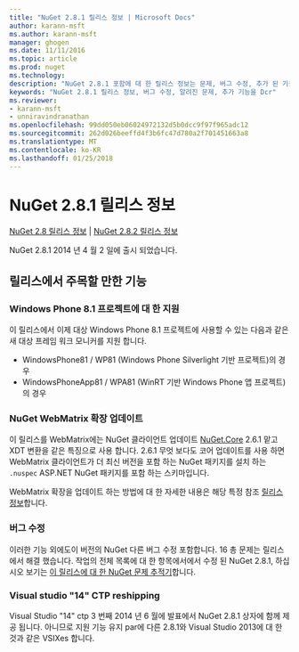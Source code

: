 ```yaml
---
title: "NuGet 2.8.1 릴리스 정보 | Microsoft Docs"
author: karann-msft
ms.author: karann-msft
manager: ghogen
ms.date: 11/11/2016
ms.topic: article
ms.prod: nuget
ms.technology: 
description: "NuGet 2.8.1 포함에 대 한 릴리스 정보는 문제, 버그 수정, 추가 된 기능 및 Dcr 알려져 있습니다."
keywords: "NuGet 2.8.1 릴리스 정보, 버그 수정, 알려진 문제, 추가 기능을 Dcr"
ms.reviewer:
- karann-msft
- unniravindranathan
ms.openlocfilehash: 99dd050eb06024972132d5b0dcc9f97f965adc12
ms.sourcegitcommit: 262d026beeffd4f3b6fc47d780a2f701451663a8
ms.translationtype: MT
ms.contentlocale: ko-KR
ms.lasthandoff: 01/25/2018
---
```

# <a name="nuget-281-release-notes"></a>NuGet 2.8.1 릴리스 정보

[NuGet 2.8 릴리스 정보](../release-notes/nuget-2.8.md) | [NuGet 2.8.2 릴리스 정보](../release-notes/nuget-2.8.2.md)

NuGet 2.8.1 2014 년 4 월 2 일에 출시 되었습니다.

## <a name="notable-features-in-the-release"></a>릴리스에서 주목할 만한 기능

### <a name="support-for-windows-phone-81-projects"></a>Windows Phone 8.1 프로젝트에 대 한 지원
이 릴리스에서 이제 대상 Windows Phone 8.1 프로젝트에 사용할 수 있는 다음과 같은 새 대상 프레임 워크 모니커를 지원 합니다.

* WindowsPhone81 / WP81 (Windows Phone Silverlight 기반 프로젝트)의 경우
* WindowsPhoneApp81 / WPA81 (WinRT 기반 Windows Phone 앱 프로젝트)의 경우

### <a name="update-of-the-nuget-webmatrix-extension"></a>NuGet WebMatrix 확장 업데이트
이 릴리스를 WebMatrix에는 NuGet 클라이언트 업데이트 [NuGet.Core](https://www.nuget.org/packages/Nuget.Core/2.6.1) 2.6.1 맡고 XDT 변환을 같은 특징으로 사용 합니다. 2.6.1 무엇 보다도 코어 업데이트를 사용 하면 WebMatrix 클라이언트가 더 최신 버전을 포함 하는 NuGet 패키지를 설치 하는 `.nuspec` ASP.NET NuGet 패키지를 포함 하는 스키마입니다.

WebMatrix 확장을 업데이트 하는 방법에 대 한 자세한 내용은 해당 특정 참조 [릴리스 정보](../release-notes/nuget-2.6.1-for-WebMatrix.md)합니다.

### <a name="bug-fixes"></a>버그 수정
이러한 기능 외에도이 버전의 NuGet 다른 버그 수정 포함합니다. 16 총 문제는 릴리스에서 해결 했습니다. 작업의 전체 목록에 대 한 항목에서에서 수정 된 NuGet 2.8.1, 하십시오 보기는 [이 릴리스에 대 한 NuGet 문제 추적기](https://nuget.codeplex.com/workitem/list/advanced?keyword=&status=All&type=All&priority=All&release=NuGet%202.8.1&assignedTo=All&component=All&sortField=LastUpdatedDate&sortDirection=Descending&page=0&reasonClosed=All)합니다.

### <a name="reshipping-with-visual-studio-14-ctp"></a>Visual studio "14" CTP reshipping
Visual Studio "14" ctp 3 번째 2014 년 6 월에 발표에서 NuGet 2.8.1 상자에 함께 제공 됩니다. 아니므로 지원 기능 유지 par에 다른 2.8.1와 Visual Studio 2013에 대 한 것과 같은 VSIXes 합니다.
